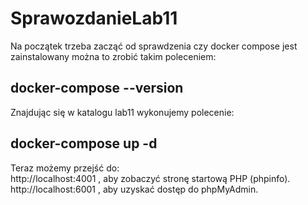 # SprawozdanieLab11
Na początek trzeba zacząć od sprawdzenia czy docker compose jest zainstalowany można to zrobić takim poleceniem:
## docker-compose --version
Znajdując się w katalogu lab11 wykonujemy polecenie:
## docker-compose up -d
Teraz możemy przejść do:  
http://localhost:4001 , aby zobaczyć stronę startową PHP (phpinfo).  
http://localhost:6001 , aby uzyskać dostęp do phpMyAdmin.

